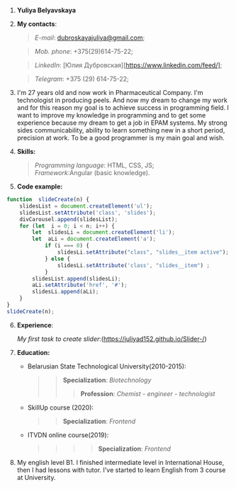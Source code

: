1. **Yuliya Belyavskaya**

2. **My contacts**: 

    >*E-mail*: dubroskayajuliya@gmail.com;

    >*Mob. phone*: +375(29)614-75-22;

    >*LinkedIn*: [Юлия Дубровская][https://www.linkedin.com/feed/];

    >*Telegram*: +375 (29) 614-75-22;

3. I'm 27 years old and now work in Pharmaceutical Company. I'm technologist in producing peels. And now my dream to change my work and for this reason  my goal is to achieve success in programming field. I want to improve my knowledge in programming and to get some experience because my dream to get a job in EPAM systems. My strong sides communicability, ability to learn something new in a short period, precision at work. To be a good programmer is my main goal and wish.

4. **Skills:**

    >*Programming language*: HTML, CSS, JS;  
    >*Framework*:Angular (basic knowledge).

5. **Code example:** 
```` javascript
function  slideCreate(n) {
	slidesList = document.createElement('ul');
	slidesList.setAttribute('class', 'slides');
	divCarousel.append(slidesList);
	for (let  i = 0; i < n; i++) {
		let  slidesLi = document.createElement('li');
		let  aLi = document.createElement('a');
			if (i === 0) {
				slidesLi.setAttribute("class", "slides__item active");
			} else {
				slidesLi.setAttribute('class', "slides__item") ;
			}
		slidesList.append(slidesLi);
		aLi.setAttribute('href', '#');
		slidesLi.append(aLi);
	}
}
slideCreate(n);
````
6. **Experience**:

    *My first task to create slider*:(https://juliyad152.github.io/Slider-/)

7.  **Education:** 

    * Belarusian State Technological University(2010-2015):
        >>**Specialization**: *Biotechnology*
        >>>**Profession**: *Chemist - engineer - technologist*
	* SkillUp course (2020):
        >>**Specialization**: *Frontend*
	* ITVDN online course(2019):
        >>>>**Specialization**: *Frontend*

8. My english level B1. I finished intermediate level in International House, then I had lessons with tutor. I've started to learn English from 3 course at University.  